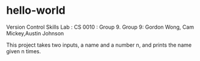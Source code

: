 # hello-world
Version Control Skills Lab : CS 0010 : Group 9.
Group 9: Gordon Wong, Cam Mickey,Austin Johnson

This project takes two inputs, a name and a number n, and prints the name given n times.

